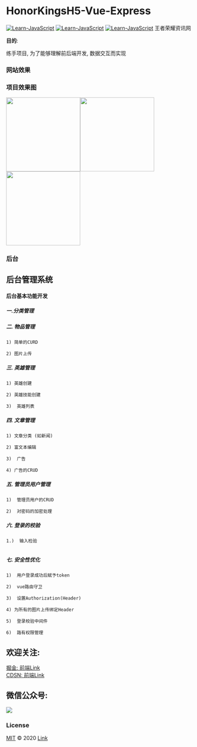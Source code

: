 # HonorKingsH5-Vue-Express
[![Learn-JavaScript](https://img.shields.io/badge/Vue-2.x-green)](https://www.baidu.com/link?url=kh-eEdMYEZMEEq24s6smGNV0Zw5CdDo1Lk6_qVkYqqu&ck=7244.1.82.202.158.202.158.10&shh=www.baidu.com&wd=&eqid=dee4011500022810000000066051c4e0) [![Learn-JavaScript](https://img.shields.io/badge/ElementUI-v2.15.1-Blue)](https://element.eleme.io/#/en-US) [![Learn-JavaScript](https://img.shields.io/badge/Express-v4.17.1-green)](https://www.expressjs.com.cn/)
王者荣耀资讯网

**目的**:

练手项目, 为了能够理解前后端开发, 数据交互而实现
### 网站效果
### 项目效果图
<img src="https://p1-juejin.byteimg.com/tos-cn-i-k3u1fbpfcp/dae09bfa9a61458cb0a3af4d7707cebc~tplv-k3u1fbpfcp-watermark.image" width="200px" /><img src="https://p1-juejin.byteimg.com/tos-cn-i-k3u1fbpfcp/a9700d88fea64cd9ba1ece996dce12f6~tplv-k3u1fbpfcp-watermark.image" width="200px" /><img src="https://p3-juejin.byteimg.com/tos-cn-i-k3u1fbpfcp/8b7083ca6caa44c288bab141eb2b64de~tplv-k3u1fbpfcp-watermark.image" width="200px" />

### 后台
## 后台管理系统

#### 后台基本功能开发


##### 一.分类管理

##### 二.  物品管理

 	1) 简单的CURD

 	2) 图片上传

##### 三.  英雄管理

	1) 英雄创建

	2) 英雄技能创建

	3)  英雄列表

#####  四. 文章管理

	1) 文章分类 (如新闻)

	2) 富文本编辑

	3)  广告

	​4) 广告的CRUD

##### 五.  管理员用户管理

 	1)  管理员用户的CRUD

 	2)  对密码的加密处理

##### 六.  登录的校验

 	1.)  输入检验

###### 

##### 七.  安全性优化

	1)  用户登录成功后赋予token

	2)  vue路由守卫

	3)  设置Authorization(Header)

	4) 为所有的图片上传绑定Header

	5)  登录校验中间件

	6)  路有权限管理


## 欢迎关注:
[掘金: 前端Link](https://juejin.cn/user/2005929448188567)  
[CDSN: 前端Link](https://blog.csdn.net/m0_55382988?spm=1001.2101.3001.5343)
## 微信公众号:
![](https://p3-juejin.byteimg.com/tos-cn-i-k3u1fbpfcp/de68be4aa82e414195f43b21144f1f9d~tplv-k3u1fbpfcp-watermark.image)
### License
[MIT](www.baidu.com) © 2020 [Link]()